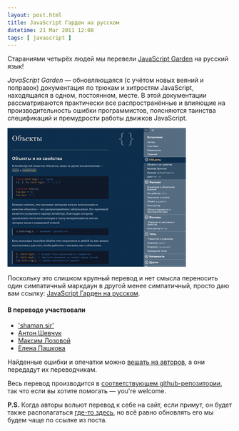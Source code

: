 ```yaml
---
layout: post.html
title: JavaScript Гарден на русском
datetime: 21 Mar 2011 12:08
tags: [ javascript ]
---
```


Стараниями четырёх людей мы перевели [JavaScript Garden](http://bonsaiden.github.com/JavaScript-Garden/) на русский язык!

*JavaScript Garden* — обновляющаяся (с учётом новых веяний и поправок) документация по трюкам и хитростям JavaScript, находящаяся в одном, постоянном, месте. В этой документации рассматриваются практически все распространённые и влияющие на производительность ошибки программистов, поясняются таинства спецификаций и премудрости работы движков JavaScript.

[![JavaScript Гарден на русском](assets/ru/javascript-garden-translation/screenshot.png)](http://shamansir.github.com/JavaScript-Garden/)

Поскольку это слишком крупный перевод и нет смысла переносить один симпатичный маркдаун в другой менее симпатичный, просто даю вам ссылку: [JavaScript Гарден на русском](http://shamansir.github.com/JavaScript-Garden/).

#### В переводе участвовали

* ['shaman.sir'](http://shamansir.madfire.net)
* [Антон Шевчук](http://anton.shevchuk.name/)
* [Максим Лозовой](http://nixsolutions.com/)
* [Елена Пашкова](http://nixsolutions.com/)

Найденные ошибки и опечатки можно [вешать на авторов](https://github.com/BonsaiDen/JavaScript-Garden/issues), а они передадут их переводчикам.

Весь перевод производится в [соответствующем github-репозитории](https://github.com/shamansir/JavaScript-Garden), так что если вы хотите помогать — you're welcome.

**P.S.** Когда авторы вольют перевод к себе на сайт, если примут, он будет также располагаться [где-то здесь](http://bonsaiden.github.com/JavaScript-Garden/ru), но всё равно обновлять его мы будем чаще по ссылке из поста.
